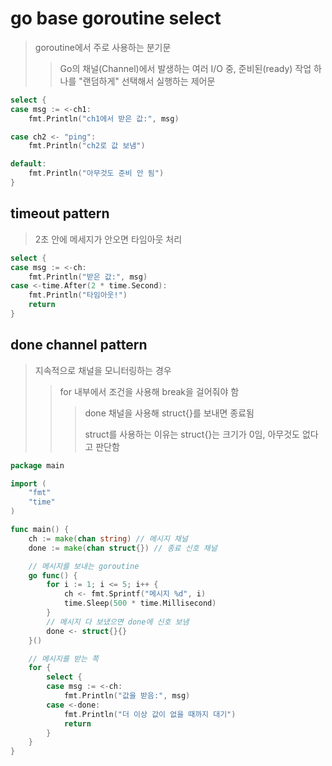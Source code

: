 # go base goroutine select

> goroutine에서 주로 사용하는 분기문
>
> > Go의 채널(Channel)에서 발생하는 여러 I/O 중, 준비된(ready) 작업 하나를 "랜덤하게" 선택해서 실행하는 제어문

```go
select {
case msg := <-ch1:
    fmt.Println("ch1에서 받은 값:", msg)

case ch2 <- "ping":
    fmt.Println("ch2로 값 보냄")

default:
    fmt.Println("아무것도 준비 안 됨")
}
```

## timeout pattern

> 2초 안에 메세지가 안오면 타임아웃 처리

```go
select {
case msg := <-ch:
    fmt.Println("받은 값:", msg)
case <-time.After(2 * time.Second):
    fmt.Println("타임아웃!")
    return
}
```

## done channel pattern

> 지속적으로 채널을 모니터링하는 경우
>
> > for 내부에서 조건을 사용해 break을 걸어줘야 함
> >
> > > done 채널을 사용해 struct{}를 보내면 종료됨
> > >
> > > struct를 사용하는 이유는 struct{}는 크기가 0임, 아무것도 없다고 판단함

```go
package main

import (
	"fmt"
	"time"
)

func main() {
	ch := make(chan string) // 메시지 채널
	done := make(chan struct{}) // 종료 신호 채널

	// 메시지를 보내는 goroutine
	go func() {
		for i := 1; i <= 5; i++ {
			ch <- fmt.Sprintf("메시지 %d", i)
			time.Sleep(500 * time.Millisecond)
		}
		// 메시지 다 보냈으면 done에 신호 보냄
		done <- struct{}{}
	}()

	// 메시지를 받는 쪽
	for {
		select {
		case msg := <-ch:
			fmt.Println("값을 받음:", msg)
		case <-done:
			fmt.Println("더 이상 값이 없을 때까지 대기")
			return
		}
	}
}
```
